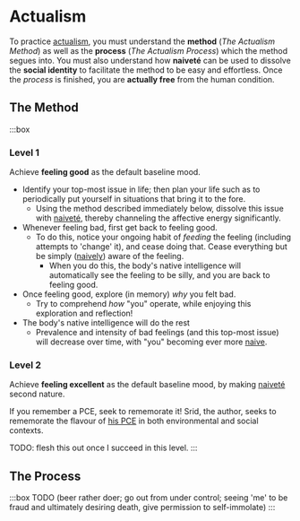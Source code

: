 # Actualism

To practice [actualism](https://actualfreedom.com.au/an/), you must understand the **method** (_The Actualism Method_) as well as the **process** (_The Actualism Process_) which the method segues into. You must also understand how **naiveté** can be used to dissolve the **social identity** to facilitate the method to be easy and effortless. Once the *process* is finished, you are **actually free** from the human condition.

## The Method

:::box
### Level 1
            
Achieve **feeling good** as the default baseline mood.

- Identify your top-most issue in life; then plan your life such as to periodically put yourself in situations that bring it to the fore.
  - Using the method described immediately below, dissolve this issue with [naiveté](#naivete), thereby channeling the affective energy significantly.
- Whenever feeling bad, first get back to feeling good.
  - To do this, notice your ongoing habit of *feeding* the feeling (including attempts to 'change' it), and cease doing that. Cease everything but be simply ([naively](#naivete)) aware of the feeling.
    - When you do this, the body's native intelligence will automatically see the feeling to be silly, and you are back to feeling good.
- Once feeling good, explore (in memory) *why* you felt bad.
  - Try to comprehend *how* "you" operate, while enjoying this exploration and reflection!
- The body's native intelligence will do the rest
  - Prevalence and intensity of bad feelings (and this top-most issue) will decrease over time, with "you" becoming ever more [naive](#naivete).

### Level 2

Achieve **feeling excellent** as the default baseline mood, by making [naiveté](#naivete) second nature.

If you remember a PCE, seek to rememorate it! Srid, the author, seeks to rememorate the flavour of [his PCE](https://srid.ca/pce-reports#ms) in both environmental and social contexts.

TODO: flesh this out once I succeed in this level.
:::

## The Process

:::box
TODO (beer rather doer; go out from under control; seeing 'me' to be fraud and ultimately desiring death, give permission to self-immolate)
:::
